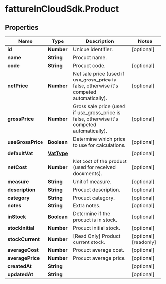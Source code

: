 # fattureInCloudSdk.Product

## Properties

Name | Type | Description | Notes
------------ | ------------- | ------------- | -------------
**id** | **Number** | Unique identifier. | [optional] 
**name** | **String** | Product name. | 
**code** | **String** | Product code. | [optional] 
**netPrice** | **Number** | Net sale price (used if use_gross_price is false, otherwise it&#39;s competed automatically). | [optional] 
**grossPrice** | **Number** | Gross sale price (used if use_gross_price is false, otherwise it&#39;s competed automatically). | [optional] 
**useGrossPrice** | **Boolean** | Determine which price to use for calculations. | [optional] 
**defaultVat** | [**VatType**](VatType.md) |  | [optional] 
**netCost** | **Number** | Net cost of the product (used for received documents). | [optional] 
**measure** | **String** | Unit of measure. | [optional] 
**description** | **String** | Product description. | [optional] 
**category** | **String** | Product category. | [optional] 
**notes** | **String** | Extra notes. | [optional] 
**inStock** | **Boolean** | Determine if the product is in stock. | [optional] 
**stockInitial** | **Number** | Product initial stock. | [optional] 
**stockCurrent** | **Number** | [Read Only] Product current stock. | [optional] [readonly] 
**averageCost** | **Number** | Product average cost. | [optional] 
**averagePrice** | **Number** | Product average price. | [optional] 
**createdAt** | **String** |  | [optional] 
**updatedAt** | **String** |  | [optional] 


